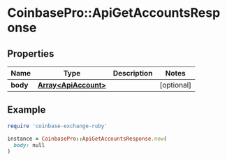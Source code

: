 # CoinbasePro::ApiGetAccountsResponse

## Properties

| Name | Type | Description | Notes |
| ---- | ---- | ----------- | ----- |
| **body** | [**Array&lt;ApiAccount&gt;**](ApiAccount.md) |  | [optional] |

## Example

```ruby
require 'coinbase-exchange-ruby'

instance = CoinbasePro::ApiGetAccountsResponse.new(
  body: null
)
```

